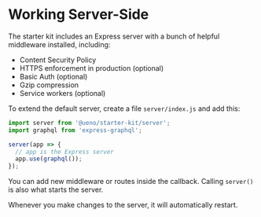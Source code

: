 # Working Server-Side

The starter kit includes an Express server with a bunch of helpful middleware installed, including:

- Content Security Policy
- HTTPS enforcement in production (optional)
- Basic Auth (optional)
- Gzip compression
- Service workers (optional)

To extend the default server, create a file `server/index.js` and add this:

```js
import server from '@ueno/starter-kit/server';
import graphql from 'express-graphql';

server(app => {
  // app is the Express server
  app.use(graphql());
});
```

You can add new middleware or routes inside the callback. Calling `server()` is also what starts the server.

Whenever you make changes to the server, it will automatically restart.
